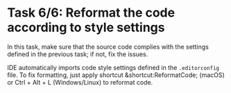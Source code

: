 # Task 6/6: Reformat the code according to style settings

In this task, make sure that the source code complies with the settings defined in the previous task; 
if not, fix the issues.

<div class="hint" title="How to reformat the code?">

IDE automatically imports code style settings defined in the `.editorconfig` file.
To fix formatting, just apply shortcut &shortcut:ReformatCode; (macOS) or Ctrl + Alt + L (Windows/Linux) to reformat
code.
</div>
